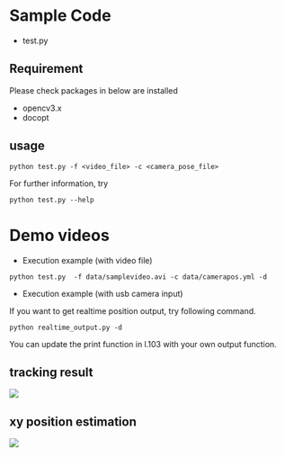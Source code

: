 # Sample Code 

- test.py

## Requirement
Please check packages in below are installed

- opencv3.x
- docopt

## usage

```
python test.py -f <video_file> -c <camera_pose_file>
```

For further information, try
```
python test.py --help
``` 

# Demo videos

- Execution example (with video file)

```
python test.py  -f data/samplevideo.avi -c data/camerapos.yml -d
```

- Execution example (with usb camera input)

If you want to get realtime position output, try following command.

```
python realtime_output.py -d
```

You can update the print function in l.103 with your own output function.


## tracking result
![](https://raw.github.com/wiki/YoshiRi/IVPS/images/tracking.gif)

## xy position estimation
![](https://raw.github.com/wiki/YoshiRi/IVPS/images/plottraj.gif)
